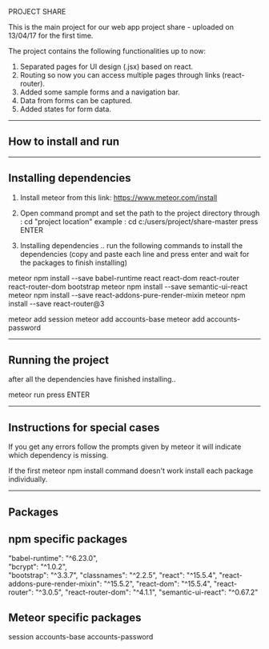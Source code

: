 PROJECT SHARE 

This is the main project for our web app project share - uploaded on 13/04/17 for the first time.

The project contains the following functionalities up to now:

1. Separated pages for UI design (.jsx) based on react.
2. Routing so now you can access multiple pages through links (react-router).
3. Added some sample forms and a navigation bar. 
4. Data from forms can be captured.
5. Added states for form data.

----------------------------------------------------------------------
How to install and run 
----------------------------------------------------------------------


------------------------------------------------------
Installing dependencies
------------------------------------------------------
1. Install meteor from this link: https://www.meteor.com/install

2. Open command prompt and set the path to the project directory
through : cd "project location" 
example : cd c:/users/project/share-master 
press ENTER 

3. Installing dependencies ..
run the following commands to install the dependencies 
(copy and paste each line and press enter and wait for the packages to finish installing) 

meteor npm install --save babel-runtime react react-dom react-router react-router-dom bootstrap
meteor npm install --save semantic-ui-react
meteor npm install --save react-addons-pure-render-mixin 
meteor npm install --save react-router@3

meteor add session
meteor add accounts-base
meteor add accounts-password

------------------------------------------------------
Running the project
------------------------------------------------------
after all the dependencies have finished installing..

meteor run
press ENTER

-------------------------------------------------------
Instructions for special cases 
-------------------------------------------------------
If you get any errors follow the prompts given by meteor it will indicate which dependency
is missing. 

If the first meteor npm install command doesn't work install each package individually.


-------------------------------------------------------------------------------------------
Packages
-------------------------------------------------------------------------------------------

npm specific packages
-------------------------
"babel-runtime": "^6.23.0",  
"bcrypt": "^1.0.2",   
"bootstrap": "^3.3.7", 
"classnames": "^2.2.5",
"react": "^15.5.4",
"react-addons-pure-render-mixin": "^15.5.2",
"react-dom": "^15.5.4", 
"react-router": "^3.0.5", 
"react-router-dom": "^4.1.1",
"semantic-ui-react": "^0.67.2"


Meteor specific packages 
--------------------------
session
accounts-base
accounts-password
